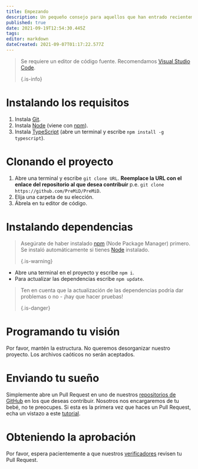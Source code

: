 ```yaml
---
title: Empezando
description: Un pequeño consejo para aquellos que han entrado recientemente en la codificación
published: true
date: 2021-09-19T12:54:30.445Z
tags:
editor: markdown
dateCreated: 2021-09-07T01:17:22.577Z
---
```


> Se requiere un editor de código fuente. Recomendamos [Visual Studio Code](https://code.visualstudio.com/). 
> 
> {.is-info}

# Instalando los requisitos
1. Instala [Git](https://git-scm.com/).
2. Instala [Node](https://nodejs.org/en/) (viene con [npm](https://www.npmjs.com/)).
3. Instala [TypeScript](https://www.typescriptlang.org/index.html#download-links) (abre un terminal y escribe `npm install -g typescript`).

# Clonando el proyecto
1. Abre una terminal y escribe `git clone URL`. **Reemplace la URL con el enlace del repositorio al que desea contribuir** p.e. `git clone https://github.com/PreMiD/PreMiD`.
2. Elija una carpeta de su elección.
3. Ábrela en tu editor de código.

# Instalando dependencias
> Asegúrate de haber instalado [npm](https://www.npmjs.com/) (Node Package Manager) primero. Se instaló automáticamente si tienes [Node](https://nodejs.org/en/) instalado. 
> 
> {.is-warning}

- Abre una terminal en el proyecto y escribe `npm i`.
- Para actualizar las dependencias escribe `npm update`.

> Ten en cuenta que la actualización de las dependencias podría dar problemas o no - ¡hay que hacer pruebas! 
> 
> {.is-danger}

# Programando tu visión
Por favor, mantén la estructura. No queremos desorganizar nuestro proyecto. Los archivos caóticos no serán aceptados.

# Enviando tu sueño
Simplemente abre un Pull Request en uno de nuestros [repositorios de GitHub](https://github.com/PreMiD/) en los que deseas contribuir. Nosotros nos encargaremos de tu bebé, no te preocupes. Si esta es la primera vez que haces un Pull Request, echa un vistazo a este [tutorial](https://help.github.com/es/articles/creating-a-pull-request).

# Obteniendo la aprobación
Por favor, espera pacientemente a que nuestros [verificadores](https://docs.premid.app/en/dev/presence/guidelines#presence-reviewers) revisen tu Pull Request.
